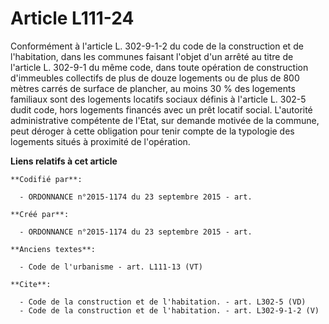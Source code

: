 # Article L111-24

Conformément à l'article L. 302-9-1-2 du code de la construction et de l'habitation, dans les communes faisant l'objet d'un
arrêté au titre de l'article L. 302-9-1 du même code, dans toute opération de construction d'immeubles collectifs de plus de
douze logements ou de plus de 800 mètres carrés de surface de plancher, au moins 30 % des logements familiaux sont des
logements locatifs sociaux définis à l'article L. 302-5 dudit code, hors logements financés avec un prêt locatif social.
L'autorité administrative compétente de l'Etat, sur demande motivée de la commune, peut déroger à cette obligation pour tenir
compte de la typologie des logements situés à proximité de l'opération.

**Liens relatifs à cet article**

	**Codifié par**:

	  - ORDONNANCE n°2015-1174 du 23 septembre 2015 - art.

	**Créé par**:

	  - ORDONNANCE n°2015-1174 du 23 septembre 2015 - art.

	**Anciens textes**:

	  - Code de l'urbanisme - art. L111-13 (VT)

	**Cite**:

	  - Code de la construction et de l'habitation. - art. L302-5 (VD)
	  - Code de la construction et de l'habitation. - art. L302-9-1-2 (V)

